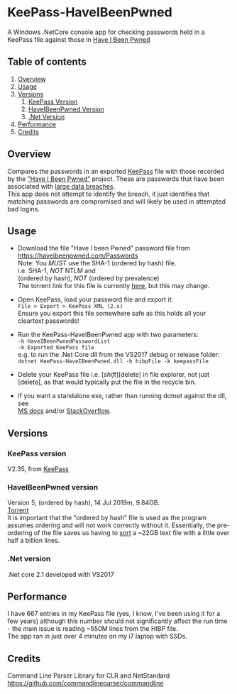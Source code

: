 ﻿# KeePass-HaveIBeenPwned

A Windows .NetCore console app for checking passwords held in a KeePass file against those in [Have I Been Pwned](https://haveibeenpwned.com/)

## Table of contents
1. [Overview](#Overview)
2. [Usage](#Usage)
3. [Versions](#Versions)
    1. [KeePass Version](#.KeePassVersion)
    2. [HaveIBeenPwned Version](#.HaveIBeenPwnedVersion)
    3. [.Net Version](#.NetVersion)
4. [Performance](#Performance)
5. [Credits](#Credits)

## Overview <a name="Overview"></a>

Compares the passwords in an exported [KeePass](https://keepass.info/) file with those recorded by the ["Have I Been Pwned"](https://haveibeenpwned.com/) project. These are passwords that have been associated with [large data breaches](https://haveibeenpwned.com/PwnedWebsites).
<br>This app does not attempt to identify the breach, it just identifies that matching passwords are compromised and will likely be used in attempted bad logins.

## Usage <a name="Usage"></a>

* Download the file "Have I been Pwned" password file from https://haveibeenpwned.com/Passwords
<br> Note: You *MUST* use the SHA-1	(ordered by hash) file.
<br> i.e. SHA-1, *NOT* NTLM and 
<br>(ordered by hash), *NOT* (ordered by prevalence)
<br>The torrent link for this file is currently [here](https://downloads.pwnedpasswords.com/passwords/pwned-passwords-sha1-ordered-by-hash-v5.7z.torrent), but this may change.

* Open KeePass, load your password file and export it:
<br> `File > Export > KeePass XML (2.x)`
<br> Ensure you export this file somewhere safe as this holds all your cleartext passwords!

* Run the KeePass-HaveIBeenPwned app with two parameters:
<br> `-h HaveIBeenPwnedPasswordList`
<br> `-k Exported KeePass file`
<br> e.g. to run the .Net Core dll from the VS2017 debug or release folder:
<br> `dotnet KeePass-HaveIBeenPwned.dll -h hibpFile -k keepassFile`

* Delete your KeePass file i.e. [*shift*][delete] in file explorer, not just [delete], as that would typically put the file in the recycle bin.

* If you want a standalone exe, rather than running dotnet against the dll, see
<br> [MS docs](https://docs.microsoft.com/en-us/dotnet/core/deploying/) and/or [StackOverflow](https://stackoverflow.com/questions/44074121/build-net-core-console-application-to-output-an-exe).

## Versions <a name="Versions"></a>

### KeePass version <a name="KeePassVersion"></a>
V2.35, from [KeePass](https://keepass.info/)

### HaveIBeenPwned version <a name="HaveIBeenPwnedVersion"></a>
Version 5, (ordered by hash), 14 Jul 2019m, 9.84GB.  
[Torrent](https://downloads.pwnedpasswords.com/passwords/pwned-passwords-sha1-ordered-by-hash-v5.7z.torrent)
<br>It is important that the "ordered by hash" file is used as the program assumes ordering and will not work correctly without it.
Essentially, the pre-ordering of the file saves us having to [sort](https://www.amazon.co.uk/Art-Computer-Programming-Sorting-Searching/dp/0201896850) a ~22GB text file with a little over half a billion lines.

### .Net version <a name=",NetVersion"></a>
.Net core 2.1 developed with VS2017

## Performance <a name="Performance"></a>
I have 667 entries in my KeePass file (yes, I know, I've been using it for a few years) although this number should not significantly affect the run time - the main issue is reading ~550M lines from the HIBP file.
<br>The app ran in just over 4 minutes on my i7 laptop with SSDs.


## Credits <a name="Credits"></a>

Command Line Parser Library for CLR and NetStandard
https://github.com/commandlineparser/commandline


